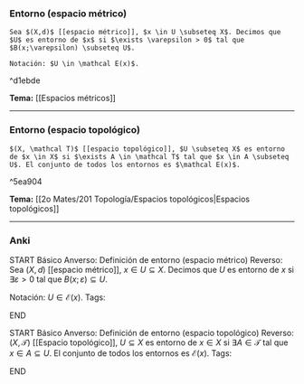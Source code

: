 ### Entorno (espacio métrico)

```ad-Formal
Sea $(X,d)$ [[espacio métrico]], $x \in U \subseteq X$. Decimos que $U$ es entorno de $x$ si $\exists \varepsilon > 0$ tal que $B(x;\varepsilon) \subseteq U$.

Notación: $U \in \mathcal E(x)$.
```

^d1ebde

**Tema:** [[Espacios métricos]]

---
### Entorno (espacio topológico)

```ad-Formal
$(X, \mathcal T)$ [[espacio topológico]], $U \subseteq X$ es entorno de $x \in X$ si $\exists A \in \mathcal T$ tal que $x \in A \subseteq U$. El conjunto de todos los entornos es $\mathcal E(x)$.
```

^5ea904

**Tema:** [[2o Mates/201 Topología/Espacios topológicos|Espacios topológicos]]

---
### Anki

START
Básico
Anverso: Definición de entorno (espacio métrico)
Reverso: Sea $(X,d)$ [[espacio métrico]], $x \in U \subseteq X$. Decimos que $U$ es entorno de $x$ si $\exists \varepsilon > 0$ tal que $B(x;\varepsilon) \subseteq U$.

Notación: $U \in \mathcal E(x)$.
Tags:
<!--ID: 1727083427854-->
END

START
Básico
Anverso: Definición de entorno (espacio topológico)
Reverso: $(X, \mathcal T)$ [[Espacio topológico]], $U \subseteq X$ es entorno de $x \in X$ si $\exists A \in \mathcal T$ tal que $x \in A \subseteq U$. El conjunto de todos los entornos es $\mathcal E(x)$.
Tags:
<!--ID: 1727083427856-->
END
